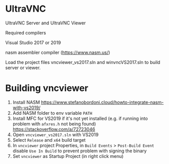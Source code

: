 # UltraVNC
UltraVNC Server and UltraVNC Viewer

Required compilers

Visual Studio 2017 or 2019

nasm assembler compiler (https://www.nasm.us/)


Load the project files vncviewer_vs2017.sln and winvncVS2017.sln to build server or viewer.


# Building vncviewer

1. Install NASM https://www.stefanobordoni.cloud/howto-integrate-nasm-with-vs2019/
2. Add NASM folder to env variable `PATH`
3. Install MFC for VS2019 if it's not yet installed (e.g. if running into problem with `afxres.h` not being found) https://stackoverflow.com/a/72723046
4. Open `vncviewer_vs2017.sln` with VS2019
5. Select `Release` and `x64` build target
6. In `vncviewer` project Properties, in `Build Events` > `Post-Build Event` disable `Use In Build` to prevent problem with signing the binary
7. Set `vncviewer` as Startup Project (in right click menu)

